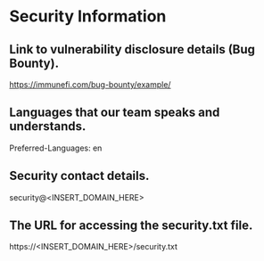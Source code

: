 # Security Information

## Link to vulnerability disclosure details (Bug Bounty).

https://immunefi.com/bug-bounty/example/

## Languages that our team speaks and understands.

Preferred-Languages: en

## Security contact details.

security@<INSERT_DOMAIN_HERE>

## The URL for accessing the security.txt file.

https://<INSERT_DOMAIN_HERE>/security.txt
